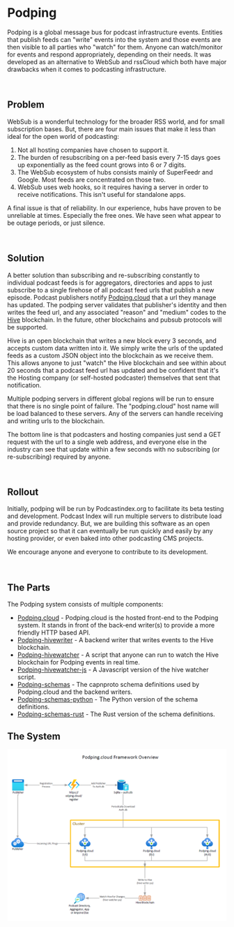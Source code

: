 # Podping
Podping is a global message bus for podcast infrastructure events.  Entities that publish feeds can "write" events into the
system and those events are then visible to all parties who "watch" for them.  Anyone can watch/monitor for events and
respond appropriately, depending on their needs.  It was developed as an alternative to WebSub and rssCloud which both
have major drawbacks when it comes to podcasting infrastructure.

<br>

## Problem

WebSub is a wonderful technology for the broader RSS world, and for small subscription bases. But, there are four main 
issues that make it less than ideal for the open world of podcasting:

1. Not all hosting companies have chosen to support it.
2. The burden of resubscribing on a per-feed basis every 7-15 days goes up exponentially as the feed count grows into 
   6 or 7 digits.
3. The WebSub ecosystem of hubs consists mainly of SuperFeedr and Google. Most feeds are concentrated on those two.
4. WebSub uses web hooks, so it requires having a server in order to receive notifications.  This isn't useful for 
   standalone apps.

A final issue is that of reliability. In our experience, hubs have proven to be unreliable at times. Especially the 
free ones. We have seen what appear to be outage periods, or just silence.

<br>

## Solution

A better solution than subscribing and re-subscribing constantly to individual podcast feeds is for aggregators, 
directories and apps to just subscribe to a single firehose of all podcast feed urls that publish a new episode. 
Podcast publishers notify [Podping.cloud](https://github.com/Podcastindex-org/podping.cloud) that a url they manage 
has updated. The podping server validates that publisher's identity and then writes the feed url, and any associated
"reason" and "medium" codes to the [Hive](https://hive.io/) blockchain.  In the future, other blockchains and pubsub
protocols will be supported.

Hive is an open blockchain that writes a new block every 3 seconds, and accepts custom data written into it. We simply 
write the urls of the updated feeds as a custom JSON object into the blockchain as we receive them. This allows anyone 
to just "watch" the Hive blockchain and see within about 20 seconds that a podcast feed url has updated and be 
confident that it's the Hosting company (or self-hosted podcaster) themselves that sent that notification.

Multiple podping servers in different global regions will be run to ensure that there is no single point of failure. 
The "podping.cloud" host name will be load balanced to these servers. Any of the servers can handle receiving and 
writing urls to the blockchain.

The bottom line is that podcasters and hosting companies just send a GET request with the url to a single web address, 
and everyone else in the industry can see that update within a few seconds with no subscribing (or re-subscribing) 
required by anyone.

<br>

## Rollout

Initially, podping will be run by Podcastindex.org to facilitate its beta testing and development. Podcast Index will 
run multiple servers to distribute load and provide redundancy. But, we are building this software as an open source 
project so that it can eventually be run quickly and easily by any hosting provider, or even baked into other 
podcasting CMS projects.

We encourage anyone and everyone to contribute to its development.

<br>

## The Parts
The Podping system consists of multiple components:

 - [Podping.cloud](https://github.com/Podcastindex-org/podping.cloud) - Podping.cloud is the hosted front-end to the 
                   Podping system.  It stands in front of the back-end writer(s) to provide a more friendly HTTP based 
                   API.
 - [Podping-hivewriter](https://github.com/Podcastindex-org/podping-hivewriter) - A backend writer that writes events 
                        to the Hive blockchain.
 - [Podping-hivewatcher](https://github.com/Podcastindex-org/podping-hivewatcher) - A script that anyone can run to 
                         watch the Hive blockchain for Podping events in real time. 
 - [Podping-hivewatcher-js](https://github.com/Podcastindex-org/podping-hivewatcher-js) - A Javascript version of the 
                            hive watcher script. 
 - [Podping-schemas](https://github.com/Podcastindex-org/podping-schemas) - The capnproto schema definitions used by 
                     Podping.cloud and the backend writers.
 - [Podping-schemas-python](https://github.com/Podcastindex-org/podping-schemas-python) - The Python version of the 
                            schema definitions.
 - [Podping-schemas-rust](https://github.com/Podcastindex-org/podping-schemas-rust) - The Rust version of the schema 
                          definitions.


## The System

![Framework Overview 1](framework1.png)
